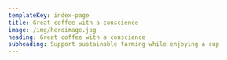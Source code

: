 ```yaml
---
templateKey: index-page
title: Great coffee with a conscience
image: /img/heroimage.jpg
heading: Great coffee with a conscience
subheading: Support sustainable farming while enjoying a cup
---
```


